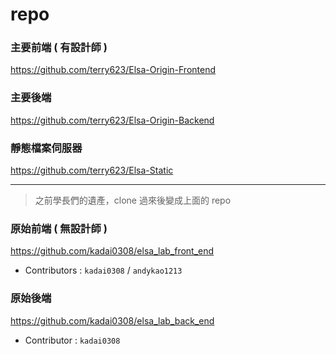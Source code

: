 # repo

### 主要前端 ( 有設計師 )
https://github.com/terry623/Elsa-Origin-Frontend

### 主要後端
https://github.com/terry623/Elsa-Origin-Backend

### 靜態檔案伺服器

https://github.com/terry623/Elsa-Static

---
> 之前學長們的遺產，clone 過來後變成上面的 repo

### 原始前端 ( 無設計師 )

https://github.com/kadai0308/elsa_lab_front_end

- Contributors : `kadai0308` / `andykao1213`

### 原始後端

https://github.com/kadai0308/elsa_lab_back_end

- Contributor : `kadai0308`